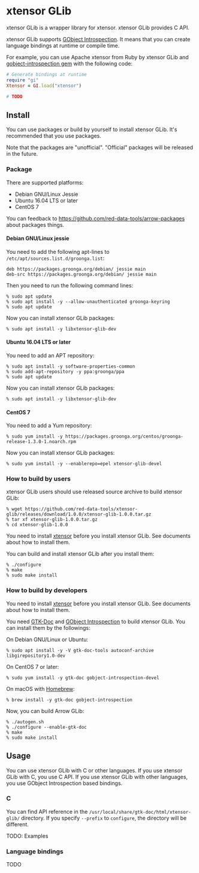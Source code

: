 <!---
  Licensed under the Apache License, Version 2.0 (the "License");
  you may not use this file except in compliance with the License.
  You may obtain a copy of the License at

      http://www.apache.org/licenses/LICENSE-2.0

  Unless required by applicable law or agreed to in writing, software
  distributed under the License is distributed on an "AS IS" BASIS,
  WITHOUT WARRANTIES OR CONDITIONS OF ANY KIND, either express or implied.
  See the License for the specific language governing permissions and
  limitations under the License.
-->

# xtensor GLib

xtensor GLib is a wrapper library for xtensor. xtensor GLib provides C
API.

xtensor GLib supports
[GObject Introspection](https://wiki.gnome.org/Projects/GObjectIntrospection).
It means that you can create language bindings at runtime or compile
time.

For example, you can use Apache xtensor from Ruby by xtensor GLib and
[gobject-introspection gem](https://rubygems.org/gems/gobject-introspection)
with the following code:

```ruby
# Generate bindings at runtime
require "gi"
Xtensor = GI.load("xtensor")

# TODO
```

## Install

You can use packages or build by yourself to install xtensor GLib. It's
recommended that you use packages.

Note that the packages are "unofficial". "Official" packages will be
released in the future.

### Package

There are supported platforms:

  * Debian GNU/Linux Jessie
  * Ubuntu 16.04 LTS or later
  * CentOS 7

You can feedback to https://github.com/red-data-tools/arrow-packages
about packages things.

#### Debian GNU/Linux jessie

You need to add the following apt-lines to
`/etc/apt/sources.list.d/groonga.list`:

```text
deb https://packages.groonga.org/debian/ jessie main
deb-src https://packages.groonga.org/debian/ jessie main
```

Then you need to run the following command lines:

```text
% sudo apt update
% sudo apt install -y --allow-unauthenticated groonga-keyring
% sudo apt update
```

Now you can install xtensor GLib packages:

```text
% sudo apt install -y libxtensor-glib-dev
```

#### Ubuntu 16.04 LTS or later

You need to add an APT repository:

```text
% sudo apt install -y software-properties-common
% sudo add-apt-repository -y ppa:groonga/ppa
% sudo apt update
```

Now you can install xtensor GLib packages:

```text
% sudo apt install -y libxtensor-glib-dev
```

#### CentOS 7

You need to add a Yum repository:

```text
% sudo yum install -y https://packages.groonga.org/centos/groonga-release-1.3.0-1.noarch.rpm
```

Now you can install xtensor GLib packages:

```text
% sudo yum install -y --enablerepo=epel xtensor-glib-devel
```

### How to build by users

xtensor GLib users should use released source archive to build xtensor
GLib:

```text
% wget https://github.com/red-data-tools/xtensor-glib/releases/download/1.0.0/xtensor-glib-1.0.0.tar.gz
% tar xf xtensor-glib-1.0.0.tar.gz
% cd xtensor-glib-1.0.0
```

You need to install [xtensor](https://github.com/QuantStack/xtensor)
before you install xtensor GLib. See documents about how to install
them.

You can build and install xtensor GLib after you install them:

```text
% ./configure
% make
% sudo make install
```

### How to build by developers


You need to install [xtensor](https://github.com/QuantStack/xtensor)
before you install xtensor GLib. See documents about how to install
them.

You need [GTK-Doc](https://www.gtk.org/gtk-doc/) and
[GObject Introspection](https://wiki.gnome.org/Projects/GObjectIntrospection)
to build xtensor GLib. You can install them by the followings:

On Debian GNU/Linux or Ubuntu:

```text
% sudo apt install -y -V gtk-doc-tools autoconf-archive libgirepository1.0-dev
```

On CentOS 7 or later:

```text
% sudo yum install -y gtk-doc gobject-introspection-devel
```

On macOS with [Homebrew](https://brew.sh/):

```text
% brew install -y gtk-doc gobject-introspection
```

Now, you can build Arrow GLib:

```text
% ./autogen.sh
% ./configure --enable-gtk-doc
% make
% sudo make install
```

## Usage

You can use xtensor GLib with C or other languages. If you use xtensor
GLib with C, you use C API. If you use xtensor GLib with other
languages, you use GObject Introspection based bindings.

### C

You can find API reference in the
`/usr/local/share/gtk-doc/html/xtensor-glib/` directory. If you
specify `--prefix` to `configure`, the directory will be different.

TODO: Examples

### Language bindings

TODO
